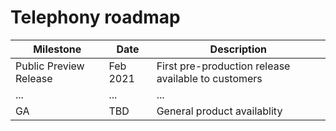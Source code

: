 # Telephony roadmap

| Milestone               | Date        | Description |
| ----------------------- | ----------- | ----------- |
| Public Preview Release  | Feb 2021    | First pre-production release available to customers |
| ...                     | ...         | ... |
| GA        | TBD         | General product availablity |
